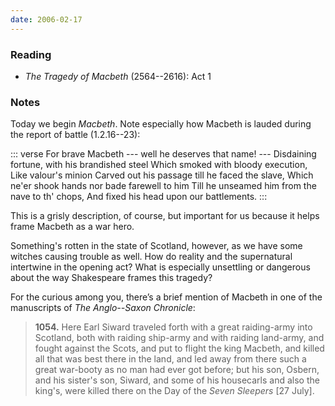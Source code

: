 ```yaml
---
date: 2006-02-17
---
```


### Reading

* <cite>The Tragedy of Macbeth</cite> (2564--2616): Act 1

### Notes

Today we begin <cite>Macbeth</cite>. Note especially how Macbeth is lauded during the report of battle (1.2.16--23):

::: verse
    For brave Macbeth --- well he deserves that name! ---
    Disdaining fortune, with his brandished steel
    Which smoked with bloody execution,
    Like valour's minion
    Carved out his passage till he faced the slave,
    Which ne'er shook hands nor bade farewell to him
    Till he unseamed him from the nave to th' chops,
    And fixed his head upon our battlements.
:::

This is a grisly description, of course, but important for us because it helps frame Macbeth as a war hero.

Something's rotten in the state of Scotland, however, as we have some witches causing trouble as well. How do reality and the supernatural intertwine in the opening act? What is especially unsettling or dangerous about the way Shakespeare frames this tragedy?

For the curious among you, there’s a brief mention of Macbeth in one of the manuscripts of <cite>The Anglo--Saxon Chronicle</cite>:

> **1054.** Here Earl Siward traveled forth with a great raiding-army into Scotland, both with raiding ship-army and with raiding land-army, and fought against the Scots, and put to flight the king Macbeth, and killed all that was best there in the land, and led away from there such a great war-booty as no man had ever got before; but his son, Osbern, and his sister's son, Siward, and some of his housecarls and also the king's, were killed there on the Day of the *Seven Sleepers* [27 July].

